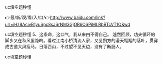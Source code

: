 uc填空题秒懂

👉最/新/观/看/入/口/👉http://www.baidu.com/link?url=jHz8AcivB1yuSpc8sJSrNM3GjOR6OSPiMLRbBTcVT1O&wd

uc填空题秒懂	5、这条命，这口气，我从来由不得自己。
遽然回顾，功夫循环的脚步又在秋风里隐晦。看过江南小桥清流人家，又见朔方的漫天翱翔的落叶，贯穿成古道大风瘦马，日落西山，不过望不见天边，没有了断肠人。


uc填空题秒懂
